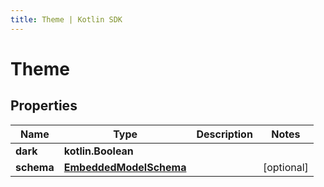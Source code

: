 ```yaml
---
title: Theme | Kotlin SDK
---
```




# Theme

## Properties
Name | Type | Description | Notes
------------ | ------------- | ------------- | -------------
**dark** | **kotlin.Boolean** |  | 
**schema** | [**EmbeddedModelSchema**](EmbeddedModelSchema) |  |  [optional]




